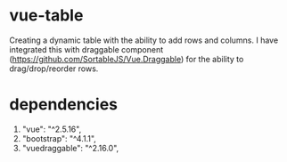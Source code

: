 # vue-table
Creating a dynamic table with the ability to add rows and columns. I have integrated this with draggable component (https://github.com/SortableJS/Vue.Draggable) for the ability to drag/drop/reorder rows. 

# dependencies
1. "vue": "^2.5.16",
2. "bootstrap": "^4.1.1",
3. "vuedraggable": "^2.16.0",
